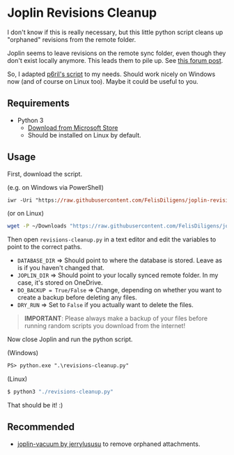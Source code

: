 # Joplin Revisions Cleanup

I don't know if this is really necessary, but this little python script cleans up "orphaned" revisions from the remote folder.

Joplin seems to leave revisions on the remote sync folder, even though they don't exist locally anymore. This leads them to pile up. See [this forum post](https://discourse.joplinapp.org/t/joplin-creates-a-lot-of-remote-items/12621).

So, I adapted [p6ril's script](https://github.com/p6ril/joplinRevisionsCleanUp) to my needs. Should work nicely on Windows now (and of course on Linux too). Maybe it could be useful to you.

## Requirements
- Python 3
  - [Download from Microsoft Store](https://www.microsoft.com/store/productId/9PJPW5LDXLZ5)
  - Should be installed on Linux by default.

## Usage
First, download the script.

(e.g. on Windows via PowerShell)
```ps
iwr -Uri "https://raw.githubusercontent.com/FelisDiligens/joplin-revisions-cleanup/master/revisions-cleanup.py" -OutFile "$env:UserProfile\Downloads\revisions-cleanup.py"
```

(or on Linux)
```sh
wget -P ~/Downloads "https://raw.githubusercontent.com/FelisDiligens/joplin-revisions-cleanup/master/revisions-cleanup.py"
```

Then open `revisions-cleanup.py` in a text editor and edit the variables to point to the correct paths.

- `DATABASE_DIR` ⇒ Should point to where the database is stored. Leave as is if you haven't changed that.  
- `JOPLIN_DIR` ⇒ Should point to your locally synced remote folder. In my case, it's stored on OneDrive.  
- `DO_BACKUP = True/False` ⇒ Change, depending on whether you want to create a backup before deleting any files.
- `DRY_RUN` ⇒ Set to `False` if you actually want to delete the files.

> **IMPORTANT**: Please always make a backup of your files before running random scripts you download from the internet!

Now close Joplin and run the python script.

(Windows)
```ps
PS> python.exe ".\revisions-cleanup.py"
```

(Linux)
```sh
$ python3 "./revisions-cleanup.py"
```

That should be it! :)

## Recommended
- [joplin-vacuum by jerrylususu](https://github.com/jerrylususu/joplin-vacuum) to remove orphaned attachments.
